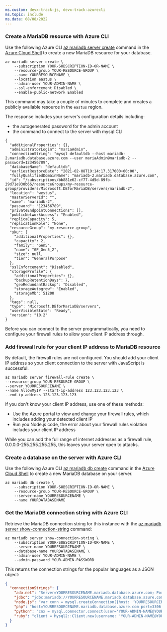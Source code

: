 ```yaml
---
ms.custom: devx-track-js, devx-track-azurecli
ms.topic: include
ms.date: 08/08/2022
---
```



### Create a MariaDB resource with Azure CLI

Use the following Azure CLI [az mariadb server create](/cli/azure/mariadb/server#az-mariadb-server-create) command in the [Azure Cloud Shell](https://shell.azure.com) to create a new MariaDB resource for your database. 

```azurecli
az mariadb server create \
    --subscription YOUR-SUBSCRIPTION-ID-OR-NAME \
    --resource-group YOUR-RESOURCE-GROUP \
    --name YOURRESOURCENAME \
    --location eastus \
    --admin-user YOUR-ADMIN-NAME \
    --ssl-enforcement Disabled \
    --enable-public-network Enabled  
```

This command may take a couple of minutes to complete and creates a publicly available resource in the `eastus` region. 

The response includes your server's configuration details including: 
* the autogenerated password for the admin account
* the command to connect to the server with mysql CLI

```text
{
  "additionalProperties": {},
  "administratorLogin": "mariaAdmin",
  "connectionString": "mysql defaultdb --host mariadb-2.mariadb.database.azure.com --user mariaAdmin@mariadb-2 --password=123456789",
  "databaseName": "defaultdb",
  "earliestRestoreDate": "2021-02-08T19:14:17.317000+00:00",
  "fullyQualifiedDomainName": "mariadb-2.mariadb.database.azure.com",
  "id": "/subscriptions/bb881e62-cf77-4d5d-89fb-29d71e930b66/resourceGroups/my-resource-group/providers/Microsoft.DBforMariaDB/servers/mariadb-2",
  "location": "westus",
  "masterServerId": "",
  "name": "mariadb-2",
  "password": "123456789",
  "privateEndpointConnections": [],
  "publicNetworkAccess": "Enabled",
  "replicaCapacity": 5,
  "replicationRole": "None",
  "resourceGroup": "my-resource-group",
  "sku": {
    "additionalProperties": {},
    "capacity": 2,
    "family": "Gen5",
    "name": "GP_Gen5_2",
    "size": null,
    "tier": "GeneralPurpose"
  },
  "sslEnforcement": "Disabled",
  "storageProfile": {
    "additionalProperties": {},
    "backupRetentionDays": 7,
    "geoRedundantBackup": "Disabled",
    "storageAutogrow": "Enabled",
    "storageMb": 51200
  },
  "tags": null,
  "type": "Microsoft.DBforMariaDB/servers",
  "userVisibleState": "Ready",
  "version": "10.2"
}
```

Before you can connect to the server programmatically, you need to configure your firewall rules to allow your client IP address through. 

### Add firewall rule for your client IP address to MariaDB resource

By default, the firewall rules are not configured. You should add your client IP address so your client connection to the server with JavaScript is successful.

```azurecli
az mariadb server firewall-rule create \
--resource-group YOUR-RESOURCE-GROUP \
--server YOURRESOURCENAME \
--name AllowMyIP --start-ip-address 123.123.123.123 \
--end-ip-address 123.123.123.123
```

If you don't know your client IP address, use one of these methods:
* Use the Azure portal to view and change your firewall rules, which includes adding your detected client IP
* Run you Node.js code, the error about your firewall rules violation includes your client IP address

While you can add the full range of internet addresses as a firewall rule, 0.0.0.0-255.255.255.255, this leaves your server open to attacks.

### Create a database on the server with Azure CLI

Use the following Azure CLI [az mariadb db create](/cli/azure/mariadb/db#az-mariadb-db-create) command in the [Azure Cloud Shell](https://shell.azure.com) to create a new MariaDB database on your server. 

```azurecli
az mariadb db create \
    --subscription YOUR-SUBSCRIPTION-ID-OR-NAME \
    --resource-group YOUR-RESOURCE-GROUP \
    --server-name YOURRESOURCENAME \
    --name YOURDATABASENAME
```

### Get the MariaDB connection string with Azure CLI

Retrieve the MariaDB connection string for this instance with the [az mariadb server show-connection-string](/cli/azure/mariadb/server#az-mariadb-server-show-connection-string) command:

```azurecli
az mariadb server show-connection-string \
    --subscription YOUR-SUBSCRIPTION-ID-OR-NAME \
    --server-name YOURRESOURCENAME \
    --database-name YOURDATABASENAME \
    --admin-user YOUR-ADMIN-NAME \
    --admin-password YOUR-ADMIN-PASSWORD 
```

This returns the connection strings for the popular languages as a JSON object:

```json
{
  "connectionStrings": {
    "ado.net": "Server=YOURRESOURCENAME.mariadb.database.azure.com; Port=3306; Database=YOURDATABASENAME; Uid=YOUR-ADMIN-NAME@YOURRESOURCENAME; Pwd=YOUR-ADMIN-PASSWORD",
    "jdbc": "jdbc:mariadb://YOURRESOURCENAME.mariadb.database.azure.com:3306/YOURDATABASENAME?user=YOUR-ADMIN-NAME@YOURRESOURCENAME&password=YOUR-ADMIN-PASSWORD",
    "node.js": "var conn = mysql.createConnection({host: 'YOURRESOURCENAME.mariadb.database.azure.com', user: 'YOUR-ADMIN-NAME@YOURRESOURCENAME',password: YOUR-ADMIN-PASSWORD, database: YOURDATABASENAME, port: 3306});",
    "php": "host=YOURRESOURCENAME.mariadb.database.azure.com port=3306 dbname=YOURDATABASENAME user=YOUR-ADMIN-NAME@YOURRESOURCENAME password=YOUR-ADMIN-PASSWORD",
    "python": "cnx = mysql.connector.connect(user='YOUR-ADMIN-NAME@YOURRESOURCENAME', password='YOUR-ADMIN-PASSWORD', host='YOURRESOURCENAME.mariadb.database.azure.com', port=3306, database='YOURDATABASENAME')",
    "ruby": "client = Mysql2::Client.new(username: 'YOUR-ADMIN-NAME@YOURRESOURCENAME', password: 'YOUR-ADMIN-PASSWORD', database: 'YOURDATABASENAME', host: 'YOURRESOURCENAME.mariadb.database.azure.com', port: 3306)"
  }
}
``` 
